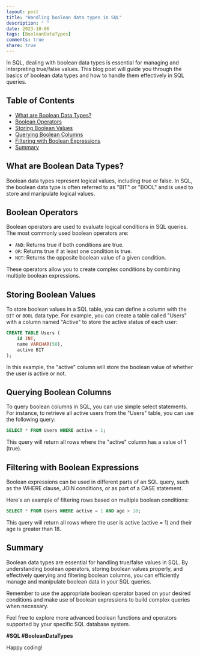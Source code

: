 ```yaml
---
layout: post
title: "Handling boolean data types in SQL"
description: " "
date: 2023-10-06
tags: [BooleanDataTypes]
comments: true
share: true
---
```


In SQL, dealing with boolean data types is essential for managing and interpreting true/false values. This blog post will guide you through the basics of boolean data types and how to handle them effectively in SQL queries.

## Table of Contents
- [What are Boolean Data Types?](#what-are-boolean-data-types)
- [Boolean Operators](#boolean-operators)
- [Storing Boolean Values](#storing-boolean-values)
- [Querying Boolean Columns](#querying-boolean-columns)
- [Filtering with Boolean Expressions](#filtering-with-boolean-expressions)
- [Summary](#summary)

## What are Boolean Data Types?
Boolean data types represent logical values, including true or false. In SQL, the boolean data type is often referred to as "BIT" or "BOOL" and is used to store and manipulate logical values. 

## Boolean Operators
Boolean operators are used to evaluate logical conditions in SQL queries. The most commonly used boolean operators are:
- `AND`: Returns true if both conditions are true.
- `OR`: Returns true if at least one condition is true.
- `NOT`: Returns the opposite boolean value of a given condition.

These operators allow you to create complex conditions by combining multiple boolean expressions.

## Storing Boolean Values
To store boolean values in a SQL table, you can define a column with the `BIT` or `BOOL` data type. For example, you can create a table called "Users" with a column named "Active" to store the active status of each user:

```sql
CREATE TABLE Users (
    id INT,
    name VARCHAR(50),
    active BIT
);
```

In this example, the "active" column will store the boolean value of whether the user is active or not.

## Querying Boolean Columns
To query boolean columns in SQL, you can use simple select statements. For instance, to retrieve all active users from the "Users" table, you can use the following query:

```sql
SELECT * FROM Users WHERE active = 1;
```

This query will return all rows where the "active" column has a value of 1 (true).

## Filtering with Boolean Expressions
Boolean expressions can be used in different parts of an SQL query, such as the WHERE clause, JOIN conditions, or as part of a CASE statement. 

Here's an example of filtering rows based on multiple boolean conditions:

```sql
SELECT * FROM Users WHERE active = 1 AND age > 18;
```

This query will return all rows where the user is active (active = 1) and their age is greater than 18.

## Summary
Boolean data types are essential for handling true/false values in SQL. By understanding boolean operators, storing boolean values properly, and effectively querying and filtering boolean columns, you can efficiently manage and manipulate boolean data in your SQL queries.

Remember to use the appropriate boolean operator based on your desired conditions and make use of boolean expressions to build complex queries when necessary.

Feel free to explore more advanced boolean functions and operators supported by your specific SQL database system.

**#SQL #BooleanDataTypes**

Happy coding!